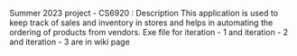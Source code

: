Summer 2023 project - CS6920 : Description 
  This application is used to keep track of sales and inventory in stores and helps in automating the ordering of products from vendors. 
  Exe file for iteration - 1 and iteration - 2 and iteration - 3 are in wiki page
